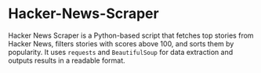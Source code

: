 # Hacker-News-Scraper
Hacker News Scraper is a Python-based script that fetches top stories from Hacker News, filters stories with scores above 100, and sorts them by popularity. It uses `requests` and `BeautifulSoup` for data extraction and outputs results in a readable format.
